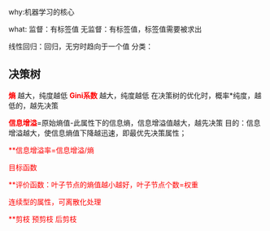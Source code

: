 why:机器学习的核心

what:
监督：有标签值
无监督：有标签值，标签值需要被求出

线性回归：回归，无穷时趋向于一个值
分类：

## 决策树
<font color='red'>**熵**</font>	  越大，纯度越低
<font color='red'>**Gini系数**</font>   越大，纯度越低
在决策树的优化时，概率*纯度，越低的，越先决策

<font color='red'>**信息增溢**</font>=原始熵值-此属性下的信息熵，信息增溢值越大，越先决策
目的：信息增溢越大，使信息熵值下降越迅速，即最优先决策属性；

<font color='red'>**信息增溢率=信息增溢/熵

目标函数

<font color='red'>**评价函数：叶子节点的熵值越小越好，叶子节点个数=权重

连续型的属性，可离散化处理

<font color='red'>**剪枝
预剪枝
后剪枝

